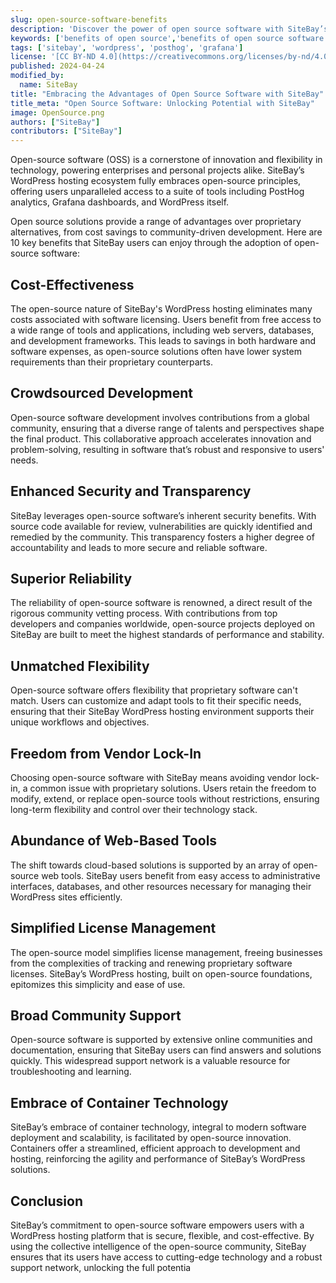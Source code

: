 ```yaml
---
slug: open-source-software-benefits
description: 'Discover the power of open source software with SiteBay’s WordPress hosting, using PostHog, recordings, and Grafana for optimal performance and flexibility.'
keywords: ['benefits of open source','benefits of open source software','advantages of open source software']
tags: ['sitebay', 'wordpress', 'posthog', 'grafana']
license: '[CC BY-ND 4.0](https://creativecommons.org/licenses/by-nd/4.0)'
published: 2024-04-24
modified_by:
  name: SiteBay
title: "Embracing the Advantages of Open Source Software with SiteBay"
title_meta: "Open Source Software: Unlocking Potential with SiteBay"
image: OpenSource.png
authors: ["SiteBay"]
contributors: ["SiteBay"]
---
```


Open-source software (OSS) is a cornerstone of innovation and flexibility in technology, powering enterprises and personal projects alike. SiteBay’s WordPress hosting ecosystem fully embraces open-source principles, offering users unparalleled access to a suite of tools including PostHog analytics, Grafana dashboards, and WordPress itself.

Open source solutions provide a range of advantages over proprietary alternatives, from cost savings to community-driven development. Here are 10 key benefits that SiteBay users can enjoy through the adoption of open-source software:

## Cost-Effectiveness

The open-source nature of SiteBay's WordPress hosting eliminates many costs associated with software licensing. Users benefit from free access to a wide range of tools and applications, including web servers, databases, and development frameworks. This leads to savings in both hardware and software expenses, as open-source solutions often have lower system requirements than their proprietary counterparts.

## Crowdsourced Development

Open-source software development involves contributions from a global community, ensuring that a diverse range of talents and perspectives shape the final product. This collaborative approach accelerates innovation and problem-solving, resulting in software that’s robust and responsive to users' needs.

## Enhanced Security and Transparency

SiteBay leverages open-source software’s inherent security benefits. With source code available for review, vulnerabilities are quickly identified and remedied by the community. This transparency fosters a higher degree of accountability and leads to more secure and reliable software.

## Superior Reliability

The reliability of open-source software is renowned, a direct result of the rigorous community vetting process. With contributions from top developers and companies worldwide, open-source projects deployed on SiteBay are built to meet the highest standards of performance and stability.

## Unmatched Flexibility

Open-source software offers flexibility that proprietary software can't match. Users can customize and adapt tools to fit their specific needs, ensuring that their SiteBay WordPress hosting environment supports their unique workflows and objectives.

## Freedom from Vendor Lock-In

Choosing open-source software with SiteBay means avoiding vendor lock-in, a common issue with proprietary solutions. Users retain the freedom to modify, extend, or replace open-source tools without restrictions, ensuring long-term flexibility and control over their technology stack.

## Abundance of Web-Based Tools

The shift towards cloud-based solutions is supported by an array of open-source web tools. SiteBay users benefit from easy access to administrative interfaces, databases, and other resources necessary for managing their WordPress sites efficiently.

## Simplified License Management

The open-source model simplifies license management, freeing businesses from the complexities of tracking and renewing proprietary software licenses. SiteBay’s WordPress hosting, built on open-source foundations, epitomizes this simplicity and ease of use.

## Broad Community Support

Open-source software is supported by extensive online communities and documentation, ensuring that SiteBay users can find answers and solutions quickly. This widespread support network is a valuable resource for troubleshooting and learning.

## Embrace of Container Technology

SiteBay’s embrace of container technology, integral to modern software deployment and scalability, is facilitated by open-source innovation. Containers offer a streamlined, efficient approach to development and hosting, reinforcing the agility and performance of SiteBay’s WordPress solutions.

## Conclusion

SiteBay’s commitment to open-source software empowers users with a WordPress hosting platform that is secure, flexible, and cost-effective. By using the collective intelligence of the open-source community, SiteBay ensures that its users have access to cutting-edge technology and a robust support network, unlocking the full potentia
